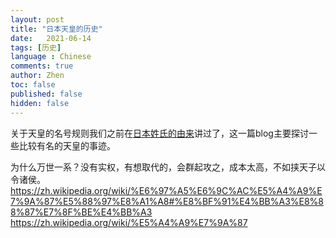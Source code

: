 ```yaml
---
layout: post
title: "日本天皇的历史"
date:   2021-06-14
tags: [历史]
language : Chinese
comments: true
author: Zhen
toc: false
published: false
hidden: false
---
```

关于天皇的名号规则我们之前在[日本姓氏的由来](/日本姓氏的由来/)讲过了，这一篇blog主要探讨一些比较有名的天皇的事迹。

为什么万世一系？没有实权，有想取代的，会群起攻之，成本太高，不如挟天子以令诸侯。
https://zh.wikipedia.org/wiki/%E6%97%A5%E6%9C%AC%E5%A4%A9%E7%9A%87%E5%88%97%E8%A1%A8#%E8%BF%91%E4%BB%A3%E8%88%87%E7%8F%BE%E4%BB%A3
https://zh.wikipedia.org/wiki/%E5%A4%A9%E7%9A%87



<!--stackedit_data:
eyJoaXN0b3J5IjpbMjA2OTcxNjUxMl19
-->